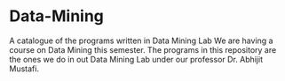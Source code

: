 # Data-Mining
A catalogue of the programs written in Data Mining Lab
We are having a course on Data Mining this semester. The programs in this repository are the ones we do in out Data Mining Lab under our professor Dr. Abhijit Mustafi.
